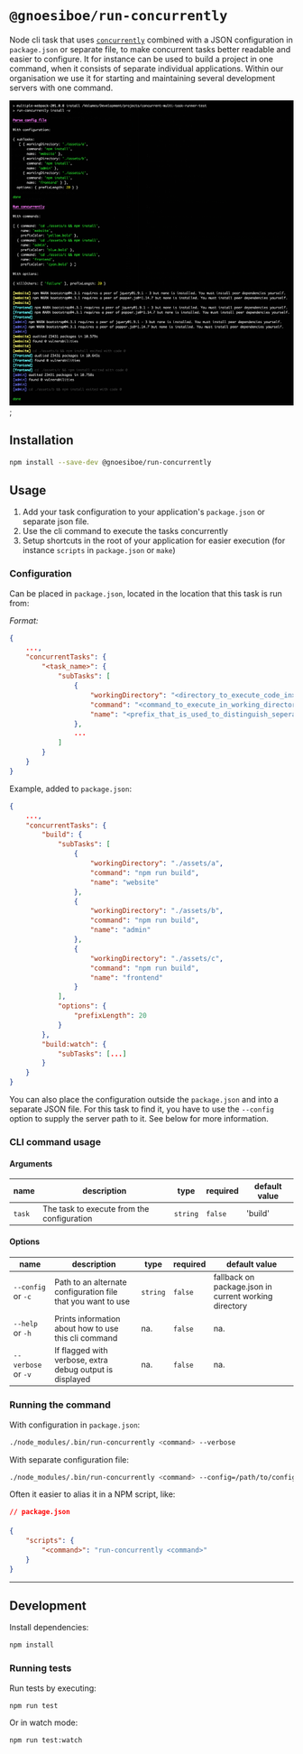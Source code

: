 # `@gnoesiboe/run-concurrently`

Node cli task that uses [`concurrently`](https://www.npmjs.com/package/concurrently) combined with a JSON configuration in `package.json` or separate file, to make concurrent tasks better readable and easier to configure. It for instance can be used to build a project in one command, when it consists of separate individual applications. Within our organisation we use it for starting and maintaining several development servers with one command.

![alt text](./support/images/screenshot_1.png);

## Installation

```bash
npm install --save-dev @gnoesiboe/run-concurrently
```

## Usage

1. Add your task configuration to your application's `package.json` or separate json file.
2. Use the cli command to execute the tasks concurrently
3. Setup shortcuts in the root of your application for easier execution (for instance `scripts` in `package.json` or `make`)

### Configuration

Can be placed in `package.json`, located in the location that this task is run from:

_Format:_

```json
{
    ...,
    "concurrentTasks": {
        "<task_name>": {
            "subTasks": [
                {
                    "workingDirectory": "<directory_to_execute_code_in>",
                    "command": "<command_to_execute_in_working_directory>",
                    "name": "<prefix_that_is_used_to_distinguish_seperate_tasks_output>"
                },
                ...
            ]
        }
    }
}
```

Example, added to `package.json`:

```json
{
    ...,
    "concurrentTasks": {
        "build": {
            "subTasks": [
                {
                    "workingDirectory": "./assets/a",
                    "command": "npm run build",
                    "name": "website"
                },
                {
                    "workingDirectory": "./assets/b",
                    "command": "npm run build",
                    "name": "admin"
                },
                {
                    "workingDirectory": "./assets/c",
                    "command": "npm run build",
                    "name": "frontend"
                }
            ],
            "options": {
                "prefixLength": 20
            }
        },
        "build:watch": {
            "subTasks": [...]
        }
    }
}
```

You can also place the configuration outside the `package.json` and into a separate JSON file. For this task to find it, you have to use the `--config` option to supply the server path to it. See below for more information.

### CLI command usage

#### Arguments

| name   | description                                | type     | required | default value |
| ------ | ------------------------------------------ | -------- | -------- | ------------- |
| `task` | The task to execute from the configuration | `string` | `false`  | 'build'       |

#### Options

| name                | description                                                  | type     | required | default value                                         |
| ------------------- | ------------------------------------------------------------ | -------- | -------- | ----------------------------------------------------- |
| `--config` or `-c`  | Path to an alternate configuration file that you want to use | `string` | `false`  | fallback on package.json in current working directory |
| `--help` or `-h`    | Prints information about how to use this cli command         | na.      | `false`  | na.                                                   |
| `--verbose` or `-v` | If flagged with verbose, extra debug output is displayed     | na.      | `false`  | na.                                                   |


### Running the command

With configuration in `package.json`:

```bash
./node_modules/.bin/run-concurrently <command> --verbose
```

With separate configuration file:

```bash
./node_modules/.bin/run-concurrently <command> --config=/path/to/config.json --verbose
```

Often it easier to alias it in a NPM script, like:


```json
// package.json

{
    "scripts": {
        "<command>": "run-concurrently <command>"
    }
}
```

---

## Development

Install dependencies:

```bash
npm install
```

### Running tests

Run tests by executing:

```bash
npm run test
```

Or in watch mode:

```bash
npm run test:watch
```
